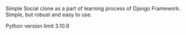 Simple Social clone as a part of learning process of Django Framework. Simple, but robust and easy to use.

Python version limit 3.10.9